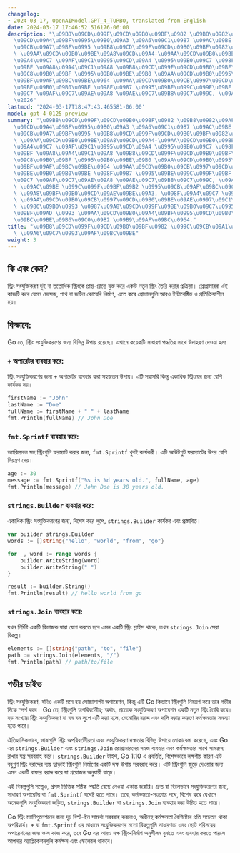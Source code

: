 ```yaml
---
changelog:
- 2024-03-17, OpenAIModel.GPT_4_TURBO, translated from English
date: 2024-03-17 17:46:52.516176-06:00
description: "\u09B8\u09CD\u099F\u09CD\u09B0\u09BF\u0982 \u09B8\u0982\u09AF\u09C1\u0995\
  \u09CD\u09A4\u09BF\u0995\u09B0\u09A3 \u09A6\u09C1\u0987 \u09AC\u09BE \u09A4\u09A4\
  \u09CB\u09A7\u09BF\u0995 \u09B8\u09CD\u099F\u09CD\u09B0\u09BF\u0982\u0995\u09C7\
  \ \u09AA\u09CD\u09B0\u09BE\u09A8\u09CD\u09A4-\u09AA\u09CD\u09B0\u09BE\u09A8\u09CD\
  \u09A4\u09C7 \u09AF\u09C1\u0995\u09CD\u09A4 \u0995\u09B0\u09C7 \u098F\u0995\u099F\
  \u09BF \u09A8\u09A4\u09C1\u09A8 \u09B8\u09CD\u099F\u09CD\u09B0\u09BF\u0982 \u09A4\
  \u09C8\u09B0\u09BF \u0995\u09B0\u09BE\u09B0 \u09AA\u09CD\u09B0\u0995\u09CD\u09B0\
  \u09BF\u09AF\u09BC\u09BE\u0964 \u09AA\u09CD\u09B0\u09CB\u0997\u09CD\u09B0\u09BE\u09AE\
  \u09BE\u09B0\u09B0\u09BE \u098F\u0987 \u0995\u09BE\u099C\u099F\u09BF \u0995\u09B0\
  \u09C7 \u09AF\u09C7\u09AE\u09A8 \u09AE\u09C7\u09B8\u09C7\u099C, \u09AA\u09BE\u09A5\
  \u2026"
lastmod: '2024-03-17T18:47:43.465581-06:00'
model: gpt-4-0125-preview
summary: "\u09B8\u09CD\u099F\u09CD\u09B0\u09BF\u0982 \u09B8\u0982\u09AF\u09C1\u0995\
  \u09CD\u09A4\u09BF\u0995\u09B0\u09A3 \u09A6\u09C1\u0987 \u09AC\u09BE \u09A4\u09A4\
  \u09CB\u09A7\u09BF\u0995 \u09B8\u09CD\u099F\u09CD\u09B0\u09BF\u0982\u0995\u09C7\
  \ \u09AA\u09CD\u09B0\u09BE\u09A8\u09CD\u09A4-\u09AA\u09CD\u09B0\u09BE\u09A8\u09CD\
  \u09A4\u09C7 \u09AF\u09C1\u0995\u09CD\u09A4 \u0995\u09B0\u09C7 \u098F\u0995\u099F\
  \u09BF \u09A8\u09A4\u09C1\u09A8 \u09B8\u09CD\u099F\u09CD\u09B0\u09BF\u0982 \u09A4\
  \u09C8\u09B0\u09BF \u0995\u09B0\u09BE\u09B0 \u09AA\u09CD\u09B0\u0995\u09CD\u09B0\
  \u09BF\u09AF\u09BC\u09BE\u0964 \u09AA\u09CD\u09B0\u09CB\u0997\u09CD\u09B0\u09BE\u09AE\
  \u09BE\u09B0\u09B0\u09BE \u098F\u0987 \u0995\u09BE\u099C\u099F\u09BF \u0995\u09B0\
  \u09C7 \u09AF\u09C7\u09AE\u09A8 \u09AE\u09C7\u09B8\u09C7\u099C, \u09AA\u09BE\u09A5\
  \ \u09AC\u09BE \u099C\u099F\u09BF\u09B2 \u0995\u09CB\u09AF\u09BC\u09C7\u09B0\u09BF\
  \ \u09A8\u09BF\u09B0\u09CD\u09AE\u09BE\u09A3, \u098F\u09A4\u09C7 \u0995\u09B0\u09C7\
  \ \u09AA\u09CD\u09B0\u09CB\u0997\u09CD\u09B0\u09BE\u09AE\u0997\u09C1\u09B2\u09BF\
  \ \u0986\u09B0\u0993 \u0987\u09A8\u09CD\u099F\u09BE\u09B0\u09C7\u0995\u09CD\u099F\
  \u09BF\u09AD \u0993 \u09AA\u09CD\u09B0\u09A4\u09BF\u0995\u09CD\u09B0\u09BF\u09AF\
  \u09BC\u09BE\u09B6\u09C0\u09B2 \u09B9\u09AF\u09BC\u0964."
title: "\u09B8\u09CD\u099F\u09CD\u09B0\u09BF\u0982 \u099C\u09CB\u09A1\u09BC\u09BE\
  \ \u09A6\u09C7\u0993\u09AF\u09BC\u09BE"
weight: 3
---
```


## কি এবং কেন?

স্ট্রিং সংযুক্তিকরণ দুই বা ততোধিক স্ট্রিংকে প্রান্ত-প্রান্তে যুক্ত করে একটি নতুন স্ট্রিং তৈরি করার প্রক্রিয়া। প্রোগ্রামাররা এই কাজটি করে যেমন মেসেজ, পাথ বা জটিল কোয়েরি নির্মাণ, এতে করে প্রোগ্রামগুলি আরও ইন্টারেক্টিভ ও প্রতিক্রিয়াশীল হয়।

## কিভাবে:

Go তে, স্ট্রিং সংযুক্তিকরণের জন্য বিভিন্ন উপায় রয়েছে। এখানে কয়েকটি সাধারণ পদ্ধতির সাথে উদাহরণ দেওয়া হলঃ

### `+` অপারেটর ব্যবহার করে:
স্ট্রিং সংযুক্তিকরণের জন্য `+` অপারেটর ব্যবহার করা সহজতম উপায়। এটি সরাসরি কিন্তু একাধিক স্ট্রিংয়ের জন্য বেশি কার্যকর নয়।
```go
firstName := "John"
lastName := "Doe"
fullName := firstName + " " + lastName
fmt.Println(fullName) // John Doe
```

### `fmt.Sprintf` ব্যবহার করে:
ভ্যারিয়েবল সহ স্ট্রিংগুলি ফরম্যাট করার জন্য, `fmt.Sprintf` খুবই কার্যকরী। এটি আউটপুট ফরম্যাটের উপর বেশি নিয়ন্ত্রণ দেয়।
```go
age := 30
message := fmt.Sprintf("%s is %d years old.", fullName, age)
fmt.Println(message) // John Doe is 30 years old.
```

### `strings.Builder` ব্যবহার করে:
একাধিক স্ট্রিং সংযুক্তিকরণের জন্য, বিশেষ করে লুপে, `strings.Builder` কার্যকর এবং প্রস্তাবিত।
```go
var builder strings.Builder
words := []string{"hello", "world", "from", "go"}

for _, word := range words {
    builder.WriteString(word)
    builder.WriteString(" ")
}

result := builder.String()
fmt.Println(result) // hello world from go 
```

### `strings.Join` ব্যবহার করে:
যখন নির্দিষ্ট একটি বিভাজক দ্বারা যোগ করতে হবে এমন একটি স্ট্রিং স্লাইস থাকে, তখন `strings.Join` সেরা বিকল্প।
```go
elements := []string{"path", "to", "file"}
path := strings.Join(elements, "/")
fmt.Println(path) // path/to/file
```

## গভীর ডাইভ

স্ট্রিং সংযুক্তিকরণ, যদিও একটি মনে হয় সোজাসাপ্টা অপারেশন, কিন্তু এটি Go কিভাবে স্ট্রিংগুলি নিয়ন্ত্রণ করে তার গভীর দিকে স্পর্শ করে। Go তে, স্ট্রিংগুলি অপরিবর্তনীয়; অর্থাৎ, প্রত্যেক সংযুক্তিকরণ অপারেশন একটি নতুন স্ট্রিং তৈরি করে। বড় সংখ্যায় স্ট্রিং সংযুক্তিকরণ বা ঘন ঘন লুপে এটি করা হলে, মেমোরির বরাদ্দ এবং কপি করার কারণে কর্মক্ষমতার সমস্যা হতে পারে।

ঐতিহাসিকভাবে, ভাষাগুলি স্ট্রিং অপরিবর্তনীয়তা এবং সংযুক্তিকরণ দক্ষতার বিভিন্ন উপায়ে মোকাবেলা করেছে, এবং Go এর `strings.Builder` এবং `strings.Join` প্রোগ্রামারদের সহজ ব্যবহার এবং কর্মক্ষমতার সাথে সামঞ্জস্য রাখার যন্ত্র সরবরাহ করে। `strings.Builder` টাইপ, Go 1.10 এ প্রবর্তিত, বিশেষভাবে লক্ষণীয় কারণ এটি বহুগুণ স্ট্রিং বরাদ্দের ব্যয় ছাড়াই স্ট্রিংগুলি নির্মাণের একটি দক্ষ উপায় সরবরাহ করে। এটি স্ট্রিংগুলি জুড়ে দেওয়ার জন্য এমন একটি বাফার বরাদ্দ করে যা প্রয়োজন অনুযায়ী বাড়ে।

এই বিকল্পগুলি সত্ত্বেও, প্রসঙ্গ ভিত্তিক সঠিক পদ্ধতি বেছে নেওয়া একান্ত জরুরি। দ্রুত বা বিরলভাবে সংযুক্তিকরণের জন্য, সাধারণ অপারেটর বা `fmt.Sprintf` যথেষ্ট হতে পারে। তবে, কর্মক্ষমতা-সংক্রান্ত পথে, বিশেষ করে যেখানে অনেকগুলি সংযুক্তিকরণ জড়িত, `strings.Builder` বা `strings.Join` ব্যবহার করা উচিত হতে পারে।

Go স্ট্রিং ম্যানিপুলেশনের জন্য দৃঢ় বিল্ট-ইন সামর্থ্য সরবরাহ করলেও, অধীনস্থ কর্মক্ষমতা বৈশিষ্ট্যের প্রতি সচেতন থাকা অপরিহার্য। `+` বা `fmt.Sprintf` এর মাধ্যমে সংযুক্তিকরণের মতো বিকল্পগুলি সাধারণতা এবং ছোট পরিসরের অপারেশনের জন্য ভাল কাজ করে, তবে Go এর আরও দক্ষ স্ট্রিং-নির্মাণ অনুশীলন বুঝতে এবং ব্যবহার করতে পারলে আপনার অ্যাপ্লিকেশনগুলি কর্মক্ষম এবং স্কেলেবল থাকবে।
